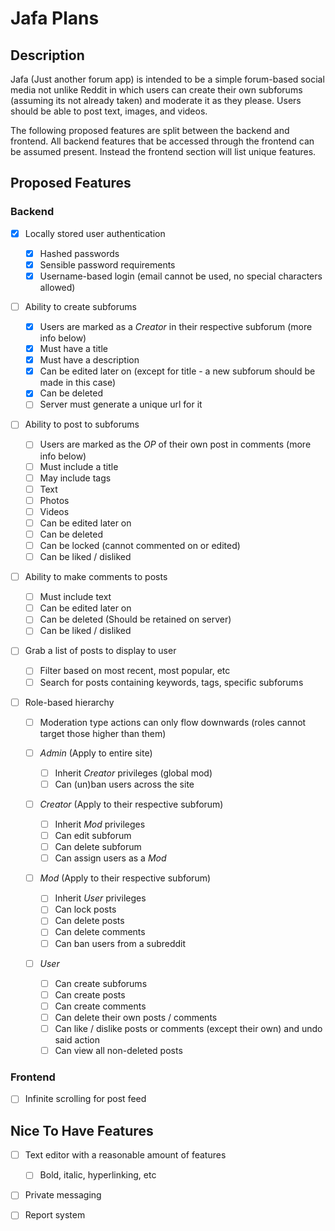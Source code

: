 # Jafa Plans

## Description

Jafa (Just another forum app) is intended to be a simple forum-based social media not unlike Reddit in which users can create their own subforums (assuming its not already taken) and moderate it as they please. Users should be able to post text, images, and videos.

The following proposed features are split between the backend and frontend. All backend features that be accessed through the frontend can be assumed present. Instead the frontend section will list unique features.

## Proposed Features

### Backend

- [x] Locally stored user authentication

  - [x] Hashed passwords
  - [x] Sensible password requirements
  - [x] Username-based login (email cannot be used, no special characters allowed)

- [ ] Ability to create subforums

  - [x] Users are marked as a _Creator_ in their respective subforum (more info below)
  - [x] Must have a title
  - [x] Must have a description
  - [x] Can be edited later on (except for title - a new subforum should be made in this case)
  - [x] Can be deleted
  - [ ] Server must generate a unique url for it

- [ ] Ability to post to subforums

  - [ ] Users are marked as the _OP_ of their own post in comments (more info below)
  - [ ] Must include a title
  - [ ] May include tags
  - [ ] Text
  - [ ] Photos
  - [ ] Videos
  - [ ] Can be edited later on
  - [ ] Can be deleted
  - [ ] Can be locked (cannot commented on or edited)
  - [ ] Can be liked / disliked

- [ ] Ability to make comments to posts

  - [ ] Must include text
  - [ ] Can be edited later on
  - [ ] Can be deleted (Should be retained on server)
  - [ ] Can be liked / disliked

- [ ] Grab a list of posts to display to user

  - [ ] Filter based on most recent, most popular, etc
  - [ ] Search for posts containing keywords, tags, specific subforums

- [ ] Role-based hierarchy

  - [ ] Moderation type actions can only flow downwards (roles cannot target those higher than them)

  - [ ] _Admin_ (Apply to entire site)

    - [ ] Inherit _Creator_ privileges (global mod)
    - [ ] Can (un)ban users across the site

  - [ ] _Creator_ (Apply to their respective subforum)

    - [ ] Inherit _Mod_ privileges
    - [ ] Can edit subforum
    - [ ] Can delete subforum
    - [ ] Can assign users as a _Mod_

  - [ ] _Mod_ (Apply to their respective subforum)

    - [ ] Inherit _User_ privileges
    - [ ] Can lock posts
    - [ ] Can delete posts
    - [ ] Can delete comments
    - [ ] Can ban users from a subreddit

  - [ ] _User_

    - [ ] Can create subforums
    - [ ] Can create posts
    - [ ] Can create comments
    - [ ] Can delete their own posts / comments
    - [ ] Can like / dislike posts or comments (except their own) and undo said action
    - [ ] Can view all non-deleted posts

### Frontend

- [ ] Infinite scrolling for post feed

## Nice To Have Features

- [ ] Text editor with a reasonable amount of features

  - [ ] Bold, italic, hyperlinking, etc

- [ ] Private messaging
- [ ] Report system
